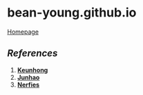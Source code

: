 # bean-young.github.io
[Homepage](https://bean-young.github.io)

## ***References***
1) [**Keunhong**](https://github.com/keunhong/keunhong.github.io)
2) [**Junhao**](https://github.com/huajh/awesome-latex-cv)
3) [**Nerfies**](https://github.com/nerfies/nerfies.github.io)
